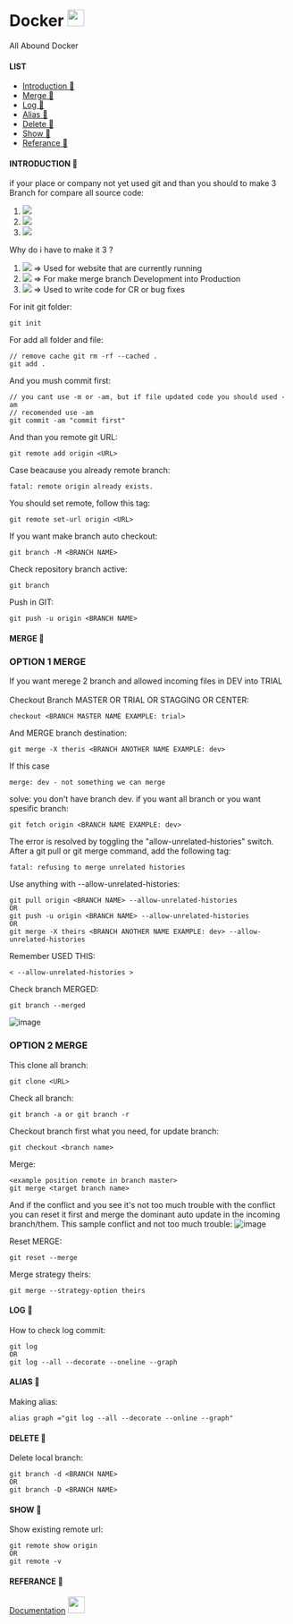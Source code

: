 # Docker <img src="https://raw.githubusercontent.com/MartinHeinz/MartinHeinz/master/wave.gif" width="30px">
All Abound Docker

#### LIST
- [Introduction 👻](#introduction-)
- [Merge 👻](#merge-)
- [Log 👻](#log-)
- [Alias 👻](#alias-)
- [Delete 👻](#delete-)
- [Show 👻](#show-)
- [Referance 👻](#referance-)

#### INTRODUCTION 👻
if your place or company not yet used git and than you should to make 3 Branch for compare all source code:
1.  ![](https://img.shields.io/badge/-Production-informational?style=flat&logo=<LOGO_NAME>&logoColor=white&color=2bbc8a)
2.  ![](https://img.shields.io/badge/Stag-Trial-informational?style=flat&logo=<LOGO_NAME>&logoColor=white&color=2ba9bc)
3.  ![](https://img.shields.io/badge/-Development-informational?style=flat&logo=<LOGO_NAME>&logoColor=white&color=bc2b2b)

Why do i have to make it 3 ?
1.  ![](https://img.shields.io/badge/-Production-informational?style=flat&logo=<LOGO_NAME>&logoColor=white&color=2bbc8a) => Used for website that are currently running
2.  ![](https://img.shields.io/badge/Stag-Trial-informational?style=flat&logo=<LOGO_NAME>&logoColor=white&color=2ba9bc) => For make merge branch Development into Production
3.  ![](https://img.shields.io/badge/-Development-informational?style=flat&logo=<LOGO_NAME>&logoColor=white&color=bc2b2b) => Used to write code for CR or bug fixes

For init git folder:

    git init

For add all folder and file:

    // remove cache git rm -rf --cached .
    git add .

And you mush commit first:
    
    // you cant use -m or -am, but if file updated code you should used -am
    // recomended use -am
    git commit -am "commit first" 

And than you remote git URL:

    git remote add origin <URL>

Case beacause you already remote branch:
    
    fatal: remote origin already exists.
    
You should set remote, follow this tag:

    git remote set-url origin <URL>

If you want make branch auto checkout:

    git branch -M <BRANCH NAME>

Check repository branch active:
    
    git branch

Push in GIT:

    git push -u origin <BRANCH NAME>

#### MERGE 👻
### OPTION 1 MERGE
If you want merege 2 branch and allowed incoming files in DEV into TRIAL <br>
<br>
Checkout Branch MASTER OR TRIAL OR STAGGING OR CENTER:

    checkout <BRANCH MASTER NAME EXAMPLE: trial>

And MERGE branch destination:

    git merge -X theris <BRANCH ANOTHER NAME EXAMPLE: dev>

If this case 
    
    merge: dev - not something we can merge

solve: you don't have branch dev.
if you want all branch or you want spesific branch:

    git fetch origin <BRANCH NAME EXAMPLE: dev>

The error is resolved by toggling the "allow-unrelated-histories" switch. After a git pull or git merge command, add the following tag:

    fatal: refusing to merge unrelated histories

Use anything with --allow-unrelated-histories:

    git pull origin <BRANCH NAME> --allow-unrelated-histories
    OR
    git push -u origin <BRANCH NAME> --allow-unrelated-histories
    OR
    git merge -X theirs <BRANCH ANOTHER NAME EXAMPLE: dev> --allow-unrelated-histories
    
Remember USED THIS:

    < --allow-unrelated-histories >
    
Check branch MERGED:
    
    git branch --merged

![image](https://user-images.githubusercontent.com/77251566/139561661-2b62076c-b9cd-4f84-a977-b64c5cfba81a.png)

### OPTION 2 MERGE
This clone all branch:
    
    git clone <URL>

Check all branch:
    
    git branch -a or git branch -r

Checkout branch first what you need, for update branch:
    
    git checkout <branch name>

Merge:
    
    <example position remote in branch master>
    git merge <target branch name>

And if the conflict and you see it's not too much trouble with the conflict you can reset it first and merge the dominant auto update in the incoming branch/them.
This sample conflict and not too much trouble:
![image](https://user-images.githubusercontent.com/77251566/147038638-7de51fa3-b4b1-4f04-8141-73d24a62dd21.png)

Reset MERGE:
    
    git reset --merge
    
Merge strategy theirs:
    
    git merge --strategy-option theirs

#### LOG 👻
How to check log commit:

    git log
    OR
    git log --all --decorate --oneline --graph

#### ALIAS 👻
Making alias:
    
    alias graph ="git log --all --decorate --online --graph"

#### DELETE 👻
Delete local branch:
    
    git branch -d <BRANCH NAME>
    OR
    git branch -D <BRANCH NAME>
    
#### SHOW 👻
Show existing remote url:
    
    git remote show origin
    OR
    git remote -v

#### REFERANCE 👻
[Documentation](https://docs.github.com/en/get-started/getting-started-with-git/managing-remote-repositories) <img src="https://raw.githubusercontent.com/MartinHeinz/MartinHeinz/master/wave.gif" width="30px">
